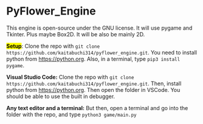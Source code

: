 # PyFlower_Engine
This engine is open-source under the GNU license. It will use pygame and Tkinter. Plus maybe Box2D. It will be also be mainly 2D.

<b><mark>Setup</mark></b>:
Clone the repo with `git clone https://github.com/kaitabuchi314/pyflower_engine.git`. You need to install python from https://python.org. 
Also, in a terminal, type `pip3 install pygame`.


<b>Visual Studio Code:</b>
Clone the repo with `git clone https://github.com/kaitabuchi314/pyflower_engine.git`.
Then, install python from https://python.org. Then open the folder in VSCode. You should be able to use the built in debugger.

<b>Any text editor and a terminal:</b>
But then, open a terminal and go into the folder with the repo, and type `python3 game/main.py`
